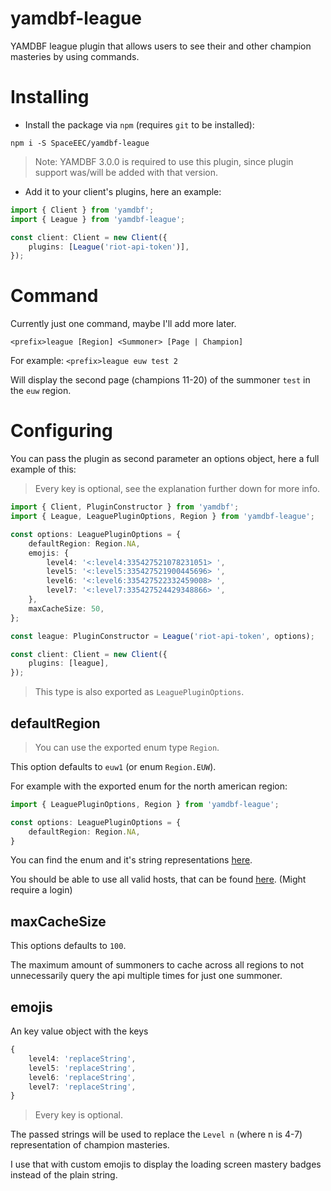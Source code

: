 # yamdbf-league
YAMDBF league plugin that allows users to see their and other champion masteries by using commands.

# Installing
- Install the package via `npm` (requires `git` to be installed):
```
npm i -S SpaceEEC/yamdbf-league
```
>Note: YAMDBF 3.0.0 is required to use this plugin, since plugin support was/will be added with that version.

- Add it to your client's plugins, here an example:
```ts
import { Client } from 'yamdbf';
import { League } from 'yamdbf-league';

const client: Client = new Client({
	plugins: [League('riot-api-token')],
});
```

# Command
Currently just one command, maybe I'll add more later.

`<prefix>league [Region] <Summoner> [Page | Champion]`

For example: `<prefix>league euw test 2`

Will display the second page (champions 11-20) of the summoner ``test`` in the ``euw`` region.

# Configuring
You can pass the plugin as second parameter an options object, here a full example of this:
>Every key is optional, see the explanation further down for more info.
```ts
import { Client, PluginConstructor } from 'yamdbf';
import { League, LeaguePluginOptions, Region } from 'yamdbf-league';

const options: LeaguePluginOptions = {
	defaultRegion: Region.NA,
	emojis: {
		level4: '<:level4:335427521078231051> ',
		level5: '<:level5:335427521900445696> ',
		level6: '<:level6:335427522332459008> ',
		level7: '<:level7:335427524429348866> ',
	},
	maxCacheSize: 50,
};

const league: PluginConstructor = League('riot-api-token', options);

const client: Client = new Client({
	plugins: [league],
});
```
>This type is also exported as ``LeaguePluginOptions``.
## defaultRegion
> You can use the exported enum type `Region`.

This option defaults to ``euw1`` (or enum ``Region.EUW``).

For example with the exported enum for the north american region:
```ts
import { LeaguePluginOptions, Region } from 'yamdbf-league';

const options: LeaguePluginOptions = {
	defaultRegion: Region.NA,
}
```
You can find the enum and it's string representations [here](src/types/Region.ts).

You should be able to use all valid hosts, that can be found [here](https://developer.riotgames.com/regional-endpoints.html). (Might require a login)

## maxCacheSize
This options defaults to ``100``.

The maximum amount of summoners to cache across all regions to not unnecessarily query the api multiple times for just one summoner.

## emojis
An key value object with the keys
```ts
{
	level4: 'replaceString',
	level5: 'replaceString',
	level6: 'replaceString',
	level7: 'replaceString',
}
```
>Every key is optional.

The passed strings will be used to replace the ``Level n`` (where n is 4-7) representation of champion masteries.

I use that with custom emojis to display the loading screen mastery badges instead of the plain string.